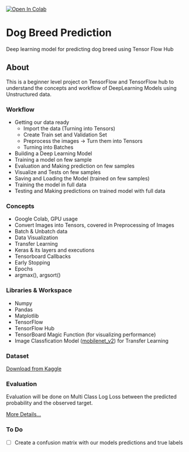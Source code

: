 [![Open In Colab](https://colab.research.google.com/assets/colab-badge.svg)](https://colab.research.google.com/github/SaketMunda/dog-breed-prediction/blob/master/dog_vision.ipynb)

# Dog Breed Prediction
Deep learning model for predicting dog breed using Tensor Flow Hub

## About

This is a beginner level project on TensorFlow and TensorFlow hub to understand the concepts and workflow of DeepLearning Models using Unstructured data.

### Workflow

- Getting our data ready
  - Import the data (Turning into Tensors)
  - Create Train set and Validation Set
  - Preprocess the images -> Turn them into Tensors
  - Turning into Batches
- Building a Deep Learning Model
- Training a model on few sample
- Evaluation and Making prediction on few samples
- Visualize and Tests on few samples
- Saving and Loading the Model (trained on few samples)
- Training the model in full data
- Testing and Making predictions on trained model with full data

### Concepts

- Google Colab, GPU usage
- Convert Images into Tensors, covered in Preprocessing of Images
- Batch & Unbatch data
- Data Visualization 
- Transfer Learning
- Keras & its layers and executions
- Tensorboard Callbacks
- Early Stopping
- Epochs
- argmax(), argsort()

### Libraries & Workspace 

- Numpy
- Pandas
- Matplotlib
- TensorFlow
- TensorFlow Hub
- TensorBoard Magic Function (for visualizing performance)
- Image Classfication Model ([mobilenet_v2](https://tfhub.dev/google/imagenet/mobilenet_v2_130_224/classification/5)) for Transfer Learning

### Dataset

[Download from Kaggle](https://www.kaggle.com/competitions/dog-breed-identification)

### Evaluation 

Evaluation will be done on Multi Class Log Loss between the predicted probability and the observed target.

[More Details...](https://www.kaggle.com/competitions/dog-breed-identification/overview/evaluation)

### To Do

- [ ] Create a confusion matrix with our models predictions and true labels
